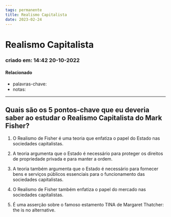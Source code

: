 ```yaml
---
tags: permanente
title: Realismo Capitalista
date: 2023-02-24
---
```


# Realismo Capitalista

### criado em: 14:42 20-10-2022

#### Relacionado

- palavras-chave: 
- notas:
---

## Quais são os 5 pontos-chave que eu deveria saber ao estudar o Realismo Capitalista do Mark Fisher?

1. O Realismo de Fisher é uma teoria que enfatiza o papel do Estado nas sociedades capitalistas.

2. A teoria argumenta que o Estado é necessário para proteger os direitos de propriedade privada e para manter a ordem.

3. A teoria também argumenta que o Estado é necessário para fornecer bens e serviços públicos essenciais para o funcionamento das sociedades capitalistas.

4. O Realismo de Fisher também enfatiza o papel do mercado nas sociedades capitalistas.

5. É uma asserção sobre o famoso estamento TINA de Margaret Thatcher: the is no alternative.
